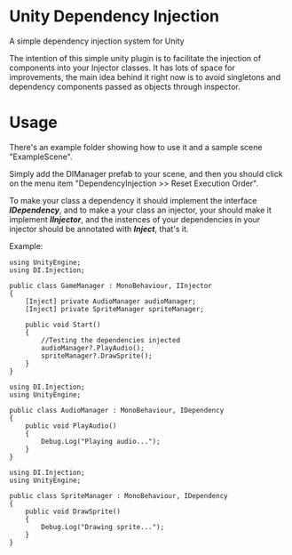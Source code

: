 # Unity Dependency Injection
A simple dependency injection system for Unity

The intention of this simple unity plugin is to facilitate the injection of components into your Injector classes. It has lots of space for improvements, the main idea behind it right now is to avoid singletons and dependency components passed as objects through inspector.

# Usage
There's an example folder showing how to use it and a sample scene "ExampleScene".

Simply add the DIManager prefab to your scene, and then you should click on the menu item "DependencyInjection >> Reset Execution Order".

To make your class a dependency it should implement the interface <b><i>IDependency</i></b>, and to make a your class an injector, your should make it implement <b><i>IInjector</i></b>, and the instences of your dependencies in your injector should be annotated with <b><i>Inject</i></b>, that's it.

Example:

	using UnityEngine;
	using DI.Injection;

	public class GameManager : MonoBehaviour, IInjector
	{
		[Inject] private AudioManager audioManager;
		[Inject] private SpriteManager spriteManager;

		public void Start()
		{
			//Testing the dependencies injected
			audioManager?.PlayAudio();
			spriteManager?.DrawSprite();
		}
	}

	using DI.Injection;
	using UnityEngine;

	public class AudioManager : MonoBehaviour, IDependency
	{
		public void PlayAudio()
		{
			Debug.Log("Playing audio...");
		}
	}

	using DI.Injection;
	using UnityEngine;

	public class SpriteManager : MonoBehaviour, IDependency
	{
		public void DrawSprite()
		{
			Debug.Log("Drawing sprite...");
		}
	}
